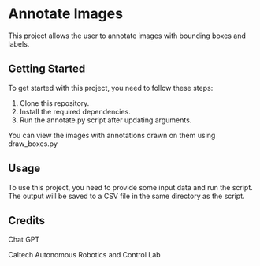 # Annotate Images

This project allows the user to annotate images with bounding boxes and labels.

## Getting Started

To get started with this project, you need to follow these steps:

1. Clone this repository.
2. Install the required dependencies.
4. Run the annotate.py script after updating arguments.

You can view the images with annotations drawn on them using draw_boxes.py

## Usage

To use this project, you need to provide some input data and run the script. The output will be saved to a CSV file in the same directory as the script.


## Credits
Chat GPT

Caltech Autonomous Robotics and Control Lab
